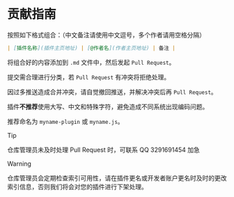# 贡献指南

按照如下格式组合：（中文备注请使用中文逗号，多个作者请用空格分隔）

```markdown
| [插件名称](插件主页地址) | [@作者名](作者主页地址) | 备注 |
```

将组合好的内容添加到 `.md` 文件中，然后发起 `Pull Request`。

提交需合理进行分类，若 `Pull Request` 有冲突将拒绝处理。

因过多推送造成合并冲突，请自觉撤回推送，并解决冲突后再 `Pull Request`。

插件**不推荐**使用大写、中文和特殊字符，避免造成不同系统出现编码问题。

推荐命名为 `myname-plugin` 或 `myname.js`。

> [!TIP]
> 仓库管理员未及时处理 Pull Request 时，可联系 QQ 3291691454 加急

> [!WARNING]
> 仓库管理员会定期检查索引可用性，请在插件更名或开发者账户更名时及时的更改索引信息，否则我们将会对您的插件进行下架处理。